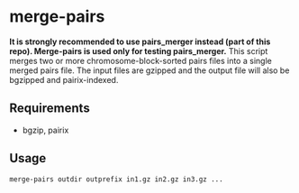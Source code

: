 # merge-pairs
**It is strongly recommended to use pairs_merger instead (part of this repo). Merge-pairs is used only for testing pairs_merger.**
This script merges two or more chromosome-block-sorted pairs files into a single merged pairs file.
The input files are gzipped and the output file will also be bgzipped and pairix-indexed.

## Requirements
* bgzip, pairix 

## Usage
```
merge-pairs outdir outprefix in1.gz in2.gz in3.gz ...
```
